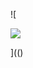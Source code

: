 ![

<img SRC= ![../../../../../../../img/onload/../../\github.com/r89shi/r89shi.github.io/blob/master/teste.js] >

](()
